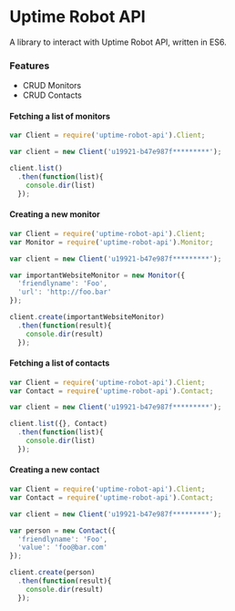 # Uptime Robot API
A library to interact with Uptime Robot API, written in ES6.

### Features

- CRUD Monitors
- CRUD Contacts

#### Fetching a list of monitors

```javascript
var Client = require('uptime-robot-api').Client;

var client = new Client('u19921-b47e987f*********');

client.list()
  .then(function(list){
    console.dir(list)
  });
```

#### Creating a new monitor

```javascript
var Client = require('uptime-robot-api').Client;
var Monitor = require('uptime-robot-api').Monitor;

var client = new Client('u19921-b47e987f*********');

var importantWebsiteMonitor = new Monitor({
  'friendlyname': 'Foo',
  'url': 'http://foo.bar'
});

client.create(importantWebsiteMonitor)
  .then(function(result){
    console.dir(result)
  });
```


#### Fetching a list of contacts

```javascript
var Client = require('uptime-robot-api').Client;
var Contact = require('uptime-robot-api').Contact;

var client = new Client('u19921-b47e987f*********');

client.list({}, Contact)
  .then(function(list){
    console.dir(list)
  });
```


#### Creating a new contact

```javascript
var Client = require('uptime-robot-api').Client;
var Contact = require('uptime-robot-api').Contact;

var client = new Client('u19921-b47e987f*********');

var person = new Contact({
  'friendlyname': 'Foo',
  'value': 'foo@bar.com'
});

client.create(person)
  .then(function(result){
    console.dir(result)
  });
```

